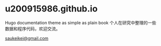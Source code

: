# u200915986.github.io
Hugo documentation theme as simple as plain book
个人在研究中整理的一些数据和程序代码，欢迎交流。

saukeikei@gmail.com

